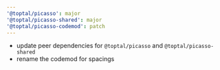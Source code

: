 ```yaml
---
'@toptal/picasso': major
'@toptal/picasso-shared': major
'@toptal/picasso-codemod': patch
---
```


- update peer dependencies for `@toptal/picasso` and `@toptal/picasso-shared`
- rename the codemod for spacings
